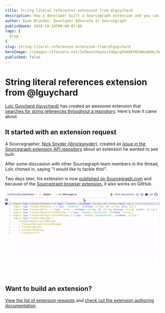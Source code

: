 ```yaml
---
title: String literal references extension from @lguychard
description: How a developer built a Sourcegraph extension and you can too.
author: Ryan Blunden, Developer Advocate at Sourcegraph
publishDate: 2018-10-24T00:00-07:00
tags: [
  blog
]
slug: string-literal-references-extension-from-@lguychard
heroImage: //images.ctfassets.net/le3mxztn6yoo/t4Qpcq5kA0AYM24Ws4mOk/4edf5502a936bbec90c262fa00355aed/sourcegraph-mark.png
published: false
---
```


# String literal references extension from @lguychard

 [Loïc Guychard (lguychard)](https://github.com/lguychard) has created an awesome extension that [searches for string references throughout a repository](https://github.com/lguychard/sourcegraph-string-references). Here's how it came about.

## It started with an extension request

<!-- TODO(ryan): The sourcegraph-extension-api repository was archived, so the issue link is no longer a good idea to use here. Find a way to rephrase this without needing to link to the issue. -->

A Sourcegrapher, [Nick Snyder (@nicksnyder)](https://github.com/nicksnyder), created an [issue in the Sourcegraph extension API repository](https://github.com/sourcegraph/sourcegraph-extension-api/issues/85) about an extension he wanted to see built.

After some discussion with other Sourcegraph team members in the thread, Loïc chimed in, saying "I would like to tackle this!".

Two days later, his extension is now [published on Sourcegraph.com](https://sourcegraph.com/extensions/lguychard/string-references) and because of the [Sourcegraph browser extension](https://docs.sourcegraph.com/integration/browser_extension), it also works on GitHub.

![Sourcegraph String References Extension](https://raw.githubusercontent.com/lguychard/sourcegraph-string-references/master/demo.gif)

## Want to build an extension?

[View the list of extension requests](https://github.com/sourcegraph/sourcegraph/labels/extension-request) and [check out the extension authoring documentation](https://github.com/sourcegraph/sourcegraph-extension-docs).
